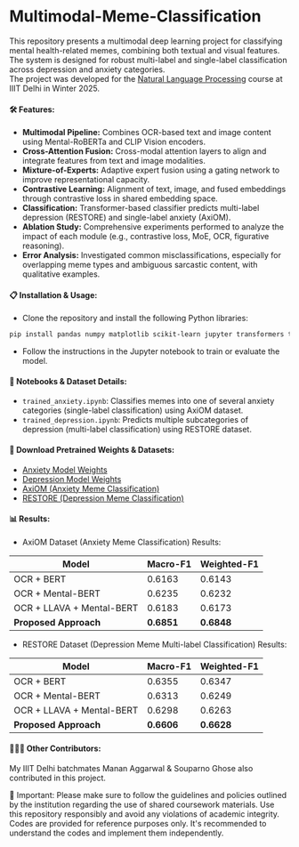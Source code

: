 # Multimodal-Meme-Classification

This repository presents a multimodal deep learning project for classifying mental health-related memes, combining both textual and visual features. The system is designed for robust multi-label and single-label classification across depression and anxiety categories. <br>
The project was developed for the [Natural Language Processing](https://techtree.iiitd.edu.in/viewDescription/filename?=CSE556) course at IIIT Delhi in Winter 2025.

**<h4>🛠️ Features:</h4>**
- **Multimodal Pipeline:** Combines OCR-based text and image content using Mental-RoBERTa and CLIP Vision encoders.
- **Cross-Attention Fusion:** Cross-modal attention layers to align and integrate features from text and image modalities.
- **Mixture-of-Experts:** Adaptive expert fusion using a gating network to improve representational capacity.
- **Contrastive Learning:** Alignment of text, image, and fused embeddings through contrastive loss in shared embedding space.
- **Classification:** Transformer-based classifier predicts multi-label depression (RESTORE) and single-label anxiety (AxiOM).
- **Ablation Study:** Comprehensive experiments performed to analyze the impact of each module (e.g., contrastive loss, MoE, OCR, figurative reasoning).
- **Error Analysis:** Investigated common misclassifications, especially for overlapping meme types and ambiguous sarcastic content, with qualitative examples.

**<h4>📋 Installation & Usage:</h4>**
- Clone the repository and install the following Python libraries:
```bash
pip install pandas numpy matplotlib scikit-learn jupyter transformers torch torchvision tqdm pillow
```
- Follow the instructions in the Jupyter notebook to train or evaluate the model.

**<h4>📙 Notebooks & Dataset Details:</h4>**
- `trained_anxiety.ipynb`: Classifies memes into one of several anxiety categories (single-label classification) using AxiOM dataset.
- `trained_depression.ipynb`: Predicts multiple subcategories of depression (multi-label classification) using RESTORE dataset.

**<h4>💾 Download Pretrained Weights & Datasets:</h4>**
- [Anxiety Model Weights](https://drive.google.com/file/d/16mIkJvgao_jahdWoyE-FD5NDste2pY34/view?usp=sharing)
- [Depression Model Weights](https://drive.google.com/file/d/1WGVLdLLJmz5aRu7Xj175sIul4ViqA6Dp/view?usp=sharing)
- [AxiOM (Anxiety Meme Classification)](https://drive.google.com/file/d/1doU9FE1tJ-0IL4tKZUOOp76JkXKuTkFU/view?usp=drive_link)
- [RESTORE (Depression Meme Classification)](https://drive.google.com/file/d/1LQoyq_ZjHJih7hxJ2yJ_OrZhOIE_BZwB/view?usp=drive_link)

**<h4>📊 Results:</h4>**
- AxiOM Dataset (Anxiety Meme Classification) Results:
<table>
  <thead>
    <tr>
      <th>Model</th>
      <th>Macro-F1</th>
      <th>Weighted-F1</th>
    </tr>
  </thead>
  <tbody>
    <tr>
      <td>OCR + BERT</td>
      <td>0.6163</td>
      <td>0.6143</td>
    </tr>
    <tr>
      <td>OCR + Mental-BERT</td>
      <td>0.6235</td>
      <td>0.6232</td>
    </tr>
    <tr>
      <td>OCR + LLAVA + Mental-BERT</td>
      <td>0.6183</td>
      <td>0.6173</td>
    </tr>
    <tr>
      <td><strong>Proposed Approach</strong></td>
      <td><strong>0.6851</strong></td>
      <td><strong>0.6848</strong></td>
    </tr>
  </tbody>
</table>

- RESTORE Dataset (Depression Meme Multi-label Classification) Results:
<table>
  <thead>
    <tr>
      <th>Model</th>
      <th>Macro-F1</th>
      <th>Weighted-F1</th>
    </tr>
  </thead>
  <tbody>
    <tr>
      <td>OCR + BERT</td>
      <td>0.6355</td>
      <td>0.6347</td>
    </tr>
    <tr>
      <td>OCR + Mental-BERT</td>
      <td>0.6313</td>
      <td>0.6249</td>
    </tr>
    <tr>
      <td>OCR + LLAVA + Mental-BERT</td>
      <td>0.6298</td>
      <td>0.6263</td>
    </tr>
    <tr>
      <td><strong>Proposed Approach</strong></td>
      <td><strong>0.6606</strong></td>
      <td><strong>0.6628</strong></td>
    </tr>
  </tbody>
</table>


**<h4>🧑‍🤝‍🧑 Other Contributors:</h4>**
My IIIT Delhi batchmates Manan Aggarwal & Souparno Ghose also contributed in this project.

📌 Important: Please make sure to follow the guidelines and policies outlined by the institution regarding the use of shared coursework materials. Use this repository responsibly and avoid any violations of academic integrity. Codes are provided for reference purposes only. It's recommended to understand the codes and implement them independently.
